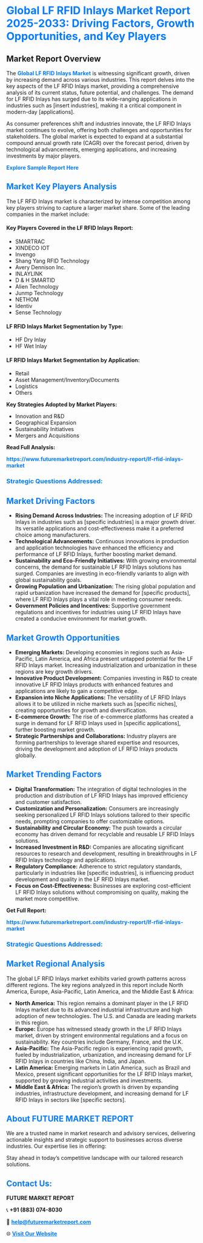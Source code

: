 <h1 style="color: #007BFF;">Global LF RFID Inlays Market Report 2025-2033: Driving Factors, Growth Opportunities, and Key Players</h1>

<section id="overview">
<h2>Market Report Overview</h2>
<p>The <a href="https://www.futuremarketreport.com/industry-report/lf-rfid-inlays-market" style="color: #007BFF; text-decoration: none;"><strong>Global LF RFID Inlays Market</strong></a> is witnessing significant growth, driven by increasing demand across various industries. This report delves into the key aspects of the LF RFID Inlays market, providing a comprehensive analysis of its current status, future potential, and challenges. The demand for LF RFID Inlays has surged due to its wide-ranging applications in industries such as [insert industries], making it a critical component in modern-day [applications].</p>
<p>As consumer preferences shift and industries innovate, the LF RFID Inlays market continues to evolve, offering both challenges and opportunities for stakeholders. The global market is expected to expand at a substantial compound annual growth rate (CAGR) over the forecast period, driven by technological advancements, emerging applications, and increasing investments by major players.</p>
</section>

<section id="overview">
<p><a href="https://www.futuremarketreport.com/request-sample/reportId=35683" style="color: #007BFF; text-decoration: none;"><strong>Explore Sample Report Here</strong></a></p>
</section>

<section id="key-players">
<h2 style="color: #007BFF;">Market Key Players Analysis</h2>
<p>The LF RFID Inlays market is characterized by intense competition among key players striving to capture a larger market share. Some of the leading companies in the market include:</p>
<h4>Key Players Covered in the LF RFID Inlays Report:</h4>
<ul><li>SMARTRAC</li><li>XINDECO IOT</li><li>Invengo</li><li>Shang Yang RFID Technology</li><li>Avery Dennison Inc.</li><li>INLAYLINK</li><li>D &amp; H SMARTID</li><li>Alien Technology</li><li>Junmp Technology</li><li>NETHOM</li><li>Identiv</li><li>Sense Technology</li></ul>
<h4>LF RFID Inlays Market Segmentation by Type:</h4>
<ul><li>HF Dry Inlay</li><li>HF Wet Inlay</li></ul>

<h4>LF RFID Inlays Market Segmentation by Application:</h4>
<ul><li>Retail</li><li>Asset Management/Inventory/Documents</li><li>Logistics</li><li>Others</li></ul>
<p><strong>Key Strategies Adopted by Market Players:</strong></p>
<ul>
<li>Innovation and R&D</li>
<li>Geographical Expansion</li>
<li>Sustainability Initiatives</li>
<li>Mergers and Acquisitions</li>
</ul>
</section>

<section>
<p><strong>Read Full Analysis: </strong></p><a href="https://www.futuremarketreport.com/industry-report/lf-rfid-inlays-market" style="color: #007BFF; text-decoration: none;"><strong>https://www.futuremarketreport.com/industry-report/lf-rfid-inlays-market</strong></a>
<h3 style="color: #007BFF;">Strategic Questions Addressed:</h3>
</section>

<section id="driving-factors">
<h2 style="color: #007BFF;">Market Driving Factors</h2>
<ul>
<li><strong>Rising Demand Across Industries:</strong> The increasing adoption of LF RFID Inlays in industries such as [specific industries] is a major growth driver. Its versatile applications and cost-effectiveness make it a preferred choice among manufacturers.</li>
<li><strong>Technological Advancements:</strong> Continuous innovations in production and application technologies have enhanced the efficiency and performance of LF RFID Inlays, further boosting market demand.</li>
<li><strong>Sustainability and Eco-Friendly Initiatives:</strong> With growing environmental concerns, the demand for sustainable LF RFID Inlays solutions has surged. Companies are investing in eco-friendly variants to align with global sustainability goals.</li>
<li><strong>Growing Population and Urbanization:</strong> The rising global population and rapid urbanization have increased the demand for [specific products], where LF RFID Inlays plays a vital role in meeting consumer needs.</li>
<li><strong>Government Policies and Incentives:</strong> Supportive government regulations and incentives for industries using LF RFID Inlays have created a conducive environment for market growth.</li>
</ul>
</section>

<section id="growth-opportunities">
<h2 style="color: #007BFF;">Market Growth Opportunities</h2>
<ul>
<li><strong>Emerging Markets:</strong> Developing economies in regions such as Asia-Pacific, Latin America, and Africa present untapped potential for the LF RFID Inlays market. Increasing industrialization and urbanization in these regions are key growth drivers.</li>
<li><strong>Innovative Product Development:</strong> Companies investing in R&D to create innovative LF RFID Inlays products with enhanced features and applications are likely to gain a competitive edge.</li>
<li><strong>Expansion into Niche Applications:</strong> The versatility of LF RFID Inlays allows it to be utilized in niche markets such as [specific niches], creating opportunities for growth and diversification.</li>
<li><strong>E-commerce Growth:</strong> The rise of e-commerce platforms has created a surge in demand for LF RFID Inlays used in [specific applications], further boosting market growth.</li>
<li><strong>Strategic Partnerships and Collaborations:</strong> Industry players are forming partnerships to leverage shared expertise and resources, driving the development and adoption of LF RFID Inlays products globally.</li>
</ul>
</section>

<section id="trending-factors">
<h2 style="color: #007BFF;">Market Trending Factors</h2>
<ul>
<li><strong>Digital Transformation:</strong> The integration of digital technologies in the production and distribution of LF RFID Inlays has improved efficiency and customer satisfaction.</li>
<li><strong>Customization and Personalization:</strong> Consumers are increasingly seeking personalized LF RFID Inlays solutions tailored to their specific needs, prompting companies to offer customizable options.</li>
<li><strong>Sustainability and Circular Economy:</strong> The push towards a circular economy has driven demand for recyclable and reusable LF RFID Inlays solutions.</li>
<li><strong>Increased Investment in R&D:</strong> Companies are allocating significant resources to research and development, resulting in breakthroughs in LF RFID Inlays technology and applications.</li>
<li><strong>Regulatory Compliance:</strong> Adherence to strict regulatory standards, particularly in industries like [specific industries], is influencing product development and quality in the LF RFID Inlays market.</li>
<li><strong>Focus on Cost-Effectiveness:</strong> Businesses are exploring cost-efficient LF RFID Inlays solutions without compromising on quality, making the market more competitive.</li>
</ul>
</section>

<section>
<p><strong>Get Full Report: </strong></p><a href="https://www.futuremarketreport.com/industry-report/lf-rfid-inlays-market" style="color: #007BFF; text-decoration: none;"><strong>https://www.futuremarketreport.com/industry-report/lf-rfid-inlays-market</strong></a>
<h3 style="color: #007BFF;">Strategic Questions Addressed:</h3>
</section>


<section id="regional-analysis">
<h2 style="color: #007BFF;">Market Regional Analysis</h2>
<p>The global LF RFID Inlays market exhibits varied growth patterns across different regions. The key regions analyzed in this report include North America, Europe, Asia-Pacific, Latin America, and the Middle East & Africa:</p>
<ul>
<li><strong>North America:</strong> This region remains a dominant player in the LF RFID Inlays market due to its advanced industrial infrastructure and high adoption of new technologies. The U.S. and Canada are leading markets in this region.</li>
<li><strong>Europe:</strong> Europe has witnessed steady growth in the LF RFID Inlays market, driven by stringent environmental regulations and a focus on sustainability. Key countries include Germany, France, and the U.K.</li>
<li><strong>Asia-Pacific:</strong> The Asia-Pacific region is experiencing rapid growth, fueled by industrialization, urbanization, and increasing demand for LF RFID Inlays in countries like China, India, and Japan.</li>
<li><strong>Latin America:</strong> Emerging markets in Latin America, such as Brazil and Mexico, present significant opportunities for the LF RFID Inlays market, supported by growing industrial activities and investments.</li>
<li><strong>Middle East & Africa:</strong> The region’s growth is driven by expanding industries, infrastructure development, and increasing demand for LF RFID Inlays in sectors like [specific sectors].</li>
</ul>
</section>

<footer>
<h2 style="color: #007BFF;">About FUTURE MARKET REPORT</h2>
<p>We are a trusted name in market research and advisory services, delivering actionable insights and strategic support to businesses across diverse industries. Our expertise lies in offering:</p>

<p>Stay ahead in today’s competitive landscape with our tailored research solutions.</p>

<h2 style="color: #007BFF;">Contact Us:</h2>
<p><strong>FUTURE MARKET REPORT</strong></p>
<p>📞 <strong>+91 (883) 074-8030</strong></p>
<p>📧 <strong><a href="mailto:help@futuremarketreport.com" style="color: #007BFF;">help@futuremarketreport.com</a></strong></p>
<p>🌐 <strong><a href="https://www.futuremarketreport.com/" style="color: #007BFF;">Visit Our Website</a></strong></p>
</footer>